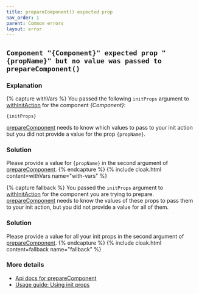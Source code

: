 ```yaml
---
title: prepareComponent() expected prop
nav_order: 1
parent: Common errors
layout: error
---
```


## `Component "{Component}" expected prop "{propName}" but no value was passed to prepareComponent()`

### Explanation
{% capture withVars %}
You passed the following `initProps` argument to [withInitAction](../api#withInitAction) for the
component _{Component}_:

```
{initProps}
```

[prepareComponent](../api#prepareComponent) needs to know which values to pass to your init action
but you did not provide a value for the prop `{propName}`.

### Solution
Please provide a value for `{propName}` in the second argument of [prepareComponent](../api#prepareComponent).
{% endcapture %}
{% include cloak.html content=withVars name="with-vars" %}

{% capture fallback %}
You passed the `initProps` argument to [withInitAction](../api#withInitAction) for
the component you are trying to prepare. [prepareComponent](../api#prepareComponent) needs to know
the values of these props to pass them to your init action, but you did not provide a value for
all of them.

### Solution
Please provide a value for all your init props in the second argument of [prepareComponent](../api#prepareComponent).
{% endcapture %}
{% include cloak.html content=fallback name="fallback" %}

### More details
 - [Api docs for prepareComponent](../api#prepareComponent)
 - [Usage guide: Using init props](../usage/using-init-props)
